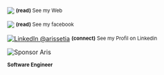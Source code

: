 <div align="left">
    <p><a href="https://www.ahmadhafidh.my.id"><img align="center" src="https://img.shields.io/badge/-MY%20WEB-gray.svg?colorA=6A788D&colorB=4072FE&style=for-the-badge" /></a>&nbsp;<small><strong>(read)</strong> See my Web</small></p>
    <p><a href="https://www.facebook.com/hafydhayatullah/"><img align="center" src="https://img.shields.io/badge/-MY%20WEB-gray.svg?colorA=6A788D&colorB=4072FE&style=for-the-badge" /></a>&nbsp;<small><strong>(read)</strong> See my facebook</small></p>
    <p><a href="https://www.linkedin.com/in/ahmad-hafidh-ayatullah/"><img alt="LinkedIn @arissetia" align="center" src="https://img.shields.io/badge/LINKEDIN-gray.svg?colorA=6A788D&colorB=3677B5&style=for-the-badge" /></a>&nbsp;<small><strong>(connect)</strong> See my Profil on Linkedin</small></p>
</div>

![Sponsor Aris](https://raw.githubusercontent.com/ahmadhafidh/ayatullah/master/github%20cover%20page%20-%201280%20x%20300.png)

<small><strong> Software Engineer</strong></small>
